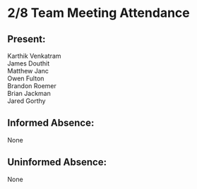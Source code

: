# 2/8 Team Meeting Attendance

## Present:
Karthik Venkatram\
James Douthit\
Matthew Janc\
Owen Fulton\
Brandon Roemer\
Brian Jackman\
Jared Gorthy

## Informed Absence:
None

## Uninformed Absence:
None
